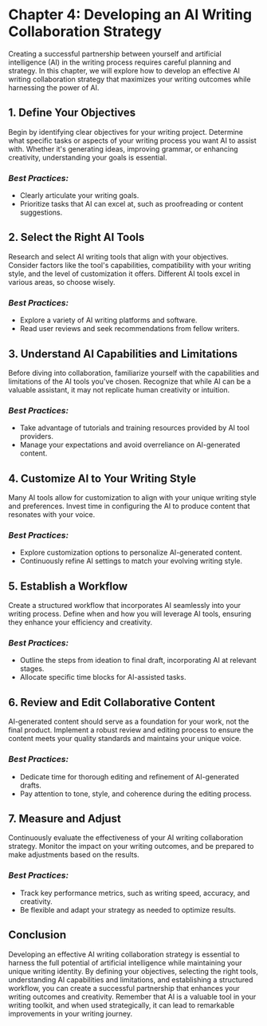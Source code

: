 Chapter 4: Developing an AI Writing Collaboration Strategy
==========================================================

Creating a successful partnership between yourself and artificial intelligence (AI) in the writing process requires careful planning and strategy. In this chapter, we will explore how to develop an effective AI writing collaboration strategy that maximizes your writing outcomes while harnessing the power of AI.

**1. Define Your Objectives**
-----------------------------

Begin by identifying clear objectives for your writing project. Determine what specific tasks or aspects of your writing process you want AI to assist with. Whether it's generating ideas, improving grammar, or enhancing creativity, understanding your goals is essential.

### *Best Practices:*

* Clearly articulate your writing goals.
* Prioritize tasks that AI can excel at, such as proofreading or content suggestions.

**2. Select the Right AI Tools**
--------------------------------

Research and select AI writing tools that align with your objectives. Consider factors like the tool's capabilities, compatibility with your writing style, and the level of customization it offers. Different AI tools excel in various areas, so choose wisely.

### *Best Practices:*

* Explore a variety of AI writing platforms and software.
* Read user reviews and seek recommendations from fellow writers.

**3. Understand AI Capabilities and Limitations**
-------------------------------------------------

Before diving into collaboration, familiarize yourself with the capabilities and limitations of the AI tools you've chosen. Recognize that while AI can be a valuable assistant, it may not replicate human creativity or intuition.

### *Best Practices:*

* Take advantage of tutorials and training resources provided by AI tool providers.
* Manage your expectations and avoid overreliance on AI-generated content.

**4. Customize AI to Your Writing Style**
-----------------------------------------

Many AI tools allow for customization to align with your unique writing style and preferences. Invest time in configuring the AI to produce content that resonates with your voice.

### *Best Practices:*

* Explore customization options to personalize AI-generated content.
* Continuously refine AI settings to match your evolving writing style.

**5. Establish a Workflow**
---------------------------

Create a structured workflow that incorporates AI seamlessly into your writing process. Define when and how you will leverage AI tools, ensuring they enhance your efficiency and creativity.

### *Best Practices:*

* Outline the steps from ideation to final draft, incorporating AI at relevant stages.
* Allocate specific time blocks for AI-assisted tasks.

**6. Review and Edit Collaborative Content**
--------------------------------------------

AI-generated content should serve as a foundation for your work, not the final product. Implement a robust review and editing process to ensure the content meets your quality standards and maintains your unique voice.

### *Best Practices:*

* Dedicate time for thorough editing and refinement of AI-generated drafts.
* Pay attention to tone, style, and coherence during the editing process.

**7. Measure and Adjust**
-------------------------

Continuously evaluate the effectiveness of your AI writing collaboration strategy. Monitor the impact on your writing outcomes, and be prepared to make adjustments based on the results.

### *Best Practices:*

* Track key performance metrics, such as writing speed, accuracy, and creativity.
* Be flexible and adapt your strategy as needed to optimize results.

**Conclusion**
--------------

Developing an effective AI writing collaboration strategy is essential to harness the full potential of artificial intelligence while maintaining your unique writing identity. By defining your objectives, selecting the right tools, understanding AI capabilities and limitations, and establishing a structured workflow, you can create a successful partnership that enhances your writing outcomes and creativity. Remember that AI is a valuable tool in your writing toolkit, and when used strategically, it can lead to remarkable improvements in your writing journey.
